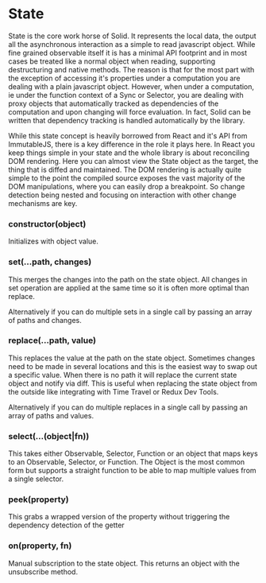 # State

State is the core work horse of Solid. It represents the local data, the output all the asynchronous interaction as a simple to read javascript object. While fine grained observable itself it is has a minimal API footprint and in most cases be treated like a normal object when reading, supporting destructuring and native methods. The reason is that for the most part with the exception of accessing it's properties under a computation you are dealing with a plain javascript object. However, when under a computation, ie under the function context of a Sync or Selector, you are dealing with proxy objects that automatically tracked as dependencies of the computation and upon changing will force evaluation. In fact, Solid can be written that dependency tracking is handled automatically by the library.

While this state concept is heavily borrowed from React and it's API from ImmutableJS, there is a key difference in the role it plays here. In React you keep things simple in your state and the whole library is about reconciling DOM rendering. Here you can almost view the State object as the target, the thing that is diffed and maintained. The DOM rendering is actually quite simple to the point the compiled source exposes the vast majority of the DOM manipulations, where you can easily drop a breakpoint. So change detection being nested and focusing on interaction with other change mechanisms are key.

### constructor(object)

Initializes with object value.

### set(...path, changes)

This merges the changes into the path on the state object. All changes in set operation are applied at the same time so it is often more optimal than replace.

Alternatively if you can do multiple sets in a single call by passing an array of paths and changes.

### replace(...path, value)

This replaces the value at the path on the state object. Sometimes changes need to be made in several locations and this is the easiest way to swap out a specific value. When there is no path it will replace the current state object and notify via diff. This is useful when replacing the state object from the outside like integrating with Time Travel or Redux Dev Tools.

Alternatively if you can do multiple replaces in a single call by passing an array of paths and values.

### select(...(object|fn))

This takes either Observable, Selector, Function or an object that maps keys to an Observable, Selector, or Function. The Object is the most common form but supports a straight function to be able to map multiple values from a single selector.

### peek(property)

This grabs a wrapped version of the property without triggering the dependency detection of the getter

### on(property, fn)

Manual subscription to the state object. This returns an object with the unsubscribe method.

